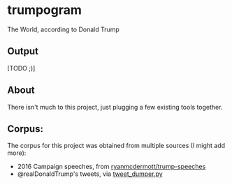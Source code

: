 # trumpogram
The World, according to Donald Trump

## Output
\[TODO ;)\]

## About
There isn't much to this project, just plugging a few existing tools together.

## Corpus:
The corpus for this project was obtained from multiple sources (I might add more):

 - 2016 Campaign speeches, from [ryanmcdermott/trump-speeches](https://github.com/ryanmcdermott/trump-speeches)
 - @realDonaldTrump's tweets, via [tweet_dumper.py](https://gist.github.com/yanofsky/5436496)
